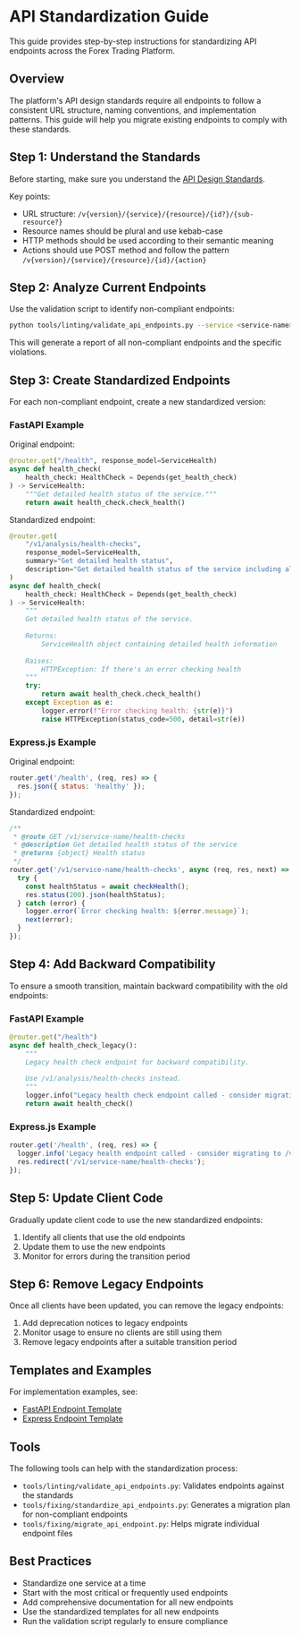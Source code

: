 # API Standardization Guide

This guide provides step-by-step instructions for standardizing API endpoints across the Forex Trading Platform.

## Overview

The platform's API design standards require all endpoints to follow a consistent URL structure, naming conventions, and implementation patterns. This guide will help you migrate existing endpoints to comply with these standards.

## Step 1: Understand the Standards

Before starting, make sure you understand the [API Design Standards](./API_DESIGN_STANDARDS.md).

Key points:
- URL structure: `/v{version}/{service}/{resource}/{id?}/{sub-resource?}`
- Resource names should be plural and use kebab-case
- HTTP methods should be used according to their semantic meaning
- Actions should use POST method and follow the pattern `/v{version}/{service}/{resource}/{id}/{action}`

## Step 2: Analyze Current Endpoints

Use the validation script to identify non-compliant endpoints:

```bash
python tools/linting/validate_api_endpoints.py --service <service-name> --report
```

This will generate a report of all non-compliant endpoints and the specific violations.

## Step 3: Create Standardized Endpoints

For each non-compliant endpoint, create a new standardized version:

### FastAPI Example

Original endpoint:
```python
@router.get("/health", response_model=ServiceHealth)
async def health_check(
    health_check: HealthCheck = Depends(get_health_check)
) -> ServiceHealth:
    """Get detailed health status of the service."""
    return await health_check.check_health()
```

Standardized endpoint:
```python
@router.get(
    "/v1/analysis/health-checks",
    response_model=ServiceHealth,
    summary="Get detailed health status",
    description="Get detailed health status of the service including all components and dependencies."
)
async def health_check(
    health_check: HealthCheck = Depends(get_health_check)
) -> ServiceHealth:
    """
    Get detailed health status of the service.
    
    Returns:
        ServiceHealth object containing detailed health information
    
    Raises:
        HTTPException: If there's an error checking health
    """
    try:
        return await health_check.check_health()
    except Exception as e:
        logger.error(f"Error checking health: {str(e)}")
        raise HTTPException(status_code=500, detail=str(e))
```

### Express.js Example

Original endpoint:
```javascript
router.get('/health', (req, res) => {
  res.json({ status: 'healthy' });
});
```

Standardized endpoint:
```javascript
/**
 * @route GET /v1/service-name/health-checks
 * @description Get detailed health status of the service
 * @returns {object} Health status
 */
router.get('/v1/service-name/health-checks', async (req, res, next) => {
  try {
    const healthStatus = await checkHealth();
    res.status(200).json(healthStatus);
  } catch (error) {
    logger.error(`Error checking health: ${error.message}`);
    next(error);
  }
});
```

## Step 4: Add Backward Compatibility

To ensure a smooth transition, maintain backward compatibility with the old endpoints:

### FastAPI Example

```python
@router.get("/health")
async def health_check_legacy():
    """
    Legacy health check endpoint for backward compatibility.
    
    Use /v1/analysis/health-checks instead.
    """
    logger.info("Legacy health check endpoint called - consider migrating to /v1/analysis/health-checks")
    return await health_check()
```

### Express.js Example

```javascript
router.get('/health', (req, res) => {
  logger.info('Legacy health endpoint called - consider migrating to /v1/service-name/health-checks');
  res.redirect('/v1/service-name/health-checks');
});
```

## Step 5: Update Client Code

Gradually update client code to use the new standardized endpoints:

1. Identify all clients that use the old endpoints
2. Update them to use the new endpoints
3. Monitor for errors during the transition period

## Step 6: Remove Legacy Endpoints

Once all clients have been updated, you can remove the legacy endpoints:

1. Add deprecation notices to legacy endpoints
2. Monitor usage to ensure no clients are still using them
3. Remove legacy endpoints after a suitable transition period

## Templates and Examples

For implementation examples, see:

- [FastAPI Endpoint Template](./fastapi_endpoint_template.py)
- [Express Endpoint Template](./express_endpoint_template.js)

## Tools

The following tools can help with the standardization process:

- `tools/linting/validate_api_endpoints.py`: Validates endpoints against the standards
- `tools/fixing/standardize_api_endpoints.py`: Generates a migration plan for non-compliant endpoints
- `tools/fixing/migrate_api_endpoint.py`: Helps migrate individual endpoint files

## Best Practices

- Standardize one service at a time
- Start with the most critical or frequently used endpoints
- Add comprehensive documentation for all new endpoints
- Use the standardized templates for all new endpoints
- Run the validation script regularly to ensure compliance